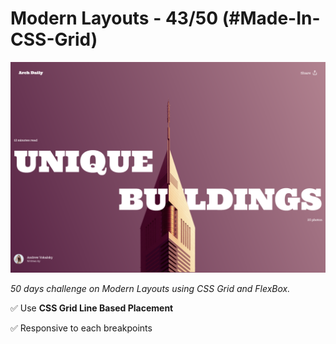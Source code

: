 # Modern Layouts - 43/50 (#Made-In-CSS-Grid)

![Screenshot](/assets/screenshot/layout-43-screenshot.png)

_50 days challenge on Modern Layouts using CSS Grid and FlexBox._

✅ Use **CSS Grid Line Based Placement**

✅ Responsive to each breakpoints
